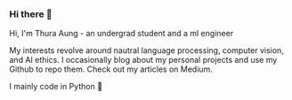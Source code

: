 ### Hi there 👋

Hi, I'm Thura Aung - an undergrad student and a ml engineer 

My interests revolve around nautral language processing, computer vision, and AI ethics. I occasionally blog about my personal projects and use my Github to repo them. Check out my articles on Medium.

I mainly code in Python 🐍
